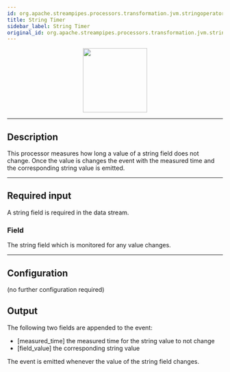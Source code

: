 ```yaml
---
id: org.apache.streampipes.processors.transformation.jvm.stringoperator.timer
title: String Timer
sidebar_label: String Timer
original_id: org.apache.streampipes.processors.transformation.jvm.stringoperator.timer
---
```


<!--
  ~ Licensed to the Apache Software Foundation (ASF) under one or more
  ~ contributor license agreements.  See the NOTICE file distributed with
  ~ this work for additional information regarding copyright ownership.
  ~ The ASF licenses this file to You under the Apache License, Version 2.0
  ~ (the "License"); you may not use this file except in compliance with
  ~ the License.  You may obtain a copy of the License at
  ~
  ~    http://www.apache.org/licenses/LICENSE-2.0
  ~
  ~ Unless required by applicable law or agreed to in writing, software
  ~ distributed under the License is distributed on an "AS IS" BASIS,
  ~ WITHOUT WARRANTIES OR CONDITIONS OF ANY KIND, either express or implied.
  ~ See the License for the specific language governing permissions and
  ~ limitations under the License.
  ~
  -->



<p align="center"> 
    <img src="/docs/img/pipeline-elements/org.apache.streampipes.processors.transformation.jvm.stringoperator.timer/icon.png" width="150px;" class="pe-image-documentation"/>
</p>

***

## Description

This processor measures how long a value of a string field does not change. Once the value is changes the event with the measured time and the corresponding string value is emitted.


***

## Required input

A string field is required in the data stream.

### Field

The string field which is monitored for any value changes.

***

## Configuration

(no further configuration required)

## Output
The following two fields are appended to the event:
* [measured_time] the measured time for the string value to not change
* [field_value] the corresponding string value 

The event is emitted whenever the value of the string field changes.

